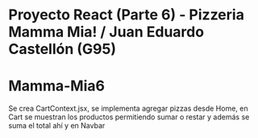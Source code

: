 # Proyecto React (Parte 6) - Pizzeria Mamma Mia! / Juan Eduardo Castellón (G95)
# Mamma-Mia6
Se crea CartContext.jsx, se implementa agregar pizzas desde Home, en Cart se muestran los productos permitiendo sumar o restar y además se suma el total ahí y en Navbar
